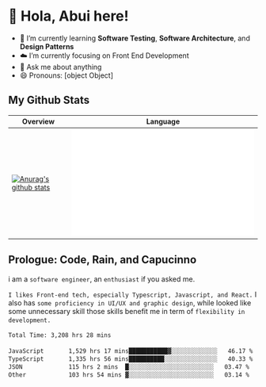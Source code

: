 # 👋 Hola, Abui here!

- 🌱 I’m currently learning **Software Testing**, **Software Architecture**, and **Design Patterns**
- ☁️ I’m currently focusing on Front End Development
- 💬 Ask me about anything
- 😄 Pronouns: [object Object]

## My Github Stats

| Overview | Language |
| --- | --- |
|[![Anurag's github stats](https://github-readme-stats.vercel.app/api?username=abui-am&count_private=true)](https://github.com/anuraghazra/github-readme-stats)|![Language](https://raw.githubusercontent.com/abui-am/stats/c6455f656dfce7acd3951e5ec5b25d72af0b2ee3/generated/languages.svg)|

## Prologue: Code, Rain, and Capucinno
i am a `software engineer`, an `enthusiast` if you asked me. 

`I likes Front-end tech, especially Typescript, Javascript, and React.` I also has `some proficiency in UI/UX and graphic design`, while looked like some unnecessary skill those skills benefit me in term of `flexibility in development.`


<!--START_SECTION:waka-->

```text
Total Time: 3,208 hrs 28 mins

JavaScript       1,529 hrs 17 mins███████████▓░░░░░░░░░░░░░   46.17 %
TypeScript       1,335 hrs 56 mins██████████░░░░░░░░░░░░░░░   40.33 %
JSON             115 hrs 2 mins  █░░░░░░░░░░░░░░░░░░░░░░░░   03.47 %
Other            103 hrs 54 mins ▓░░░░░░░░░░░░░░░░░░░░░░░░   03.14 %
```

<!--END_SECTION:waka-->
